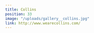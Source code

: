 ```yaml
---
title: Collins
position: 33
image: "/uploads/gallery__collins.jpg"
link: http://www.wearecollins.com/
---
```


